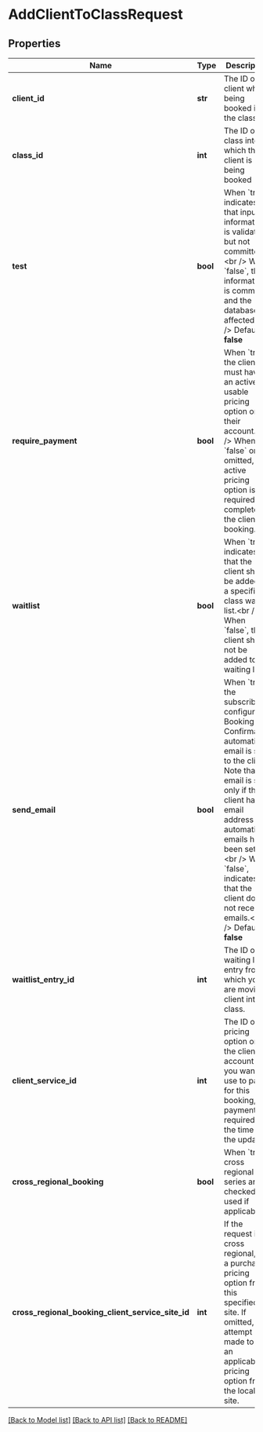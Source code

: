 # AddClientToClassRequest

## Properties
Name | Type | Description | Notes
------------ | ------------- | ------------- | -------------
**client_id** | **str** | The ID of the client who is being booked into the class | 
**class_id** | **int** | The ID of the class into which the client is being booked | 
**test** | **bool** | When &#x60;true&#x60;, indicates that input information is validated, but not committed.&lt;br /&gt;  When &#x60;false&#x60;, the information is committed and the database is affected.&lt;br /&gt;  Default: **false** | [optional] 
**require_payment** | **bool** | When &#x60;true&#x60;, the client must have an active, usable pricing option on their account.&lt;br /&gt;  When &#x60;false&#x60; or omitted, an active pricing option is not required to complete the client’s booking. | [optional] 
**waitlist** | **bool** | When &#x60;true&#x60;, indicates that the client should be added to a specific class waiting list.&lt;br /&gt;  When &#x60;false&#x60;, the client should not be added to the waiting list. | [optional] 
**send_email** | **bool** | When &#x60;true&#x60;, the subscriber’s configured Booking Confirmation automatic email is sent to the client. Note that an email is sent only if the client has an email address and automatic emails have been set up.&lt;br /&gt;  When &#x60;false&#x60;, indicates that the client does not receive emails.&lt;br /&gt;  Default: **false** | [optional] 
**waitlist_entry_id** | **int** | The ID of the waiting list entry from which you are moving a client into a class. | [optional] 
**client_service_id** | **int** | The ID of the pricing option on the client’s account that you want to use to pay for this booking, if payment is required at the time of the update. | [optional] 
**cross_regional_booking** | **bool** | When &#x60;true&#x60;, cross regional series are checked and used if applicable. | [optional] 
**cross_regional_booking_client_service_site_id** | **int** | If the request is cross regional, use a purchased pricing option from this specified site. If omitted, an attempt is made to use an applicable pricing option from the local site. | [optional] 

[[Back to Model list]](../README.md#documentation-for-models) [[Back to API list]](../README.md#documentation-for-api-endpoints) [[Back to README]](../README.md)


